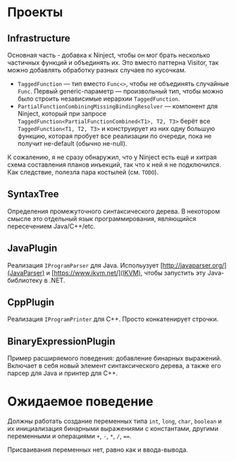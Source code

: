 # Проекты

## Infrastructure
Основная часть - добавка к Ninject, чтобы он мог брать несколько частичных функций и объединять их. Это вместо паттерна Visitor, так можно добавлять обработку разных случаев по кусочкам.

* `TaggedFunction` — тип вместо `Func<>`, чтобы не объединять случайные `Func`. Первый generic-параметр — произвольный тип, чтобы можно было строить независимые иерархии `TaggedFunction`.
* `PartialFunctionCombiningMissingBindingResolver` — компонент для Ninject, который при запросе `TaggedFunction<PartialFunctionCombined<T1>, T2, T3>` берёт все `TaggedFunction<T1, T2, T3>` и конструирует из них одну большую функцию, которая пробует все реализации по очереди, пока не получит не-default (обычно не-null).

К сожалению, я не сразу обнаружил, что у Ninject есть ещё и хитрая схема составления планов инъекций, так что к ней я не подключился. Как следствие, полезла пара костылей (см. `TODO`).

## SyntaxTree
Определения промежуточного синтаксического дерева.
В некотором смысле это отдельный язык программирования, являющийся пересечением Java/C++/etc.

## JavaPlugin
Реализация `IProgramParser` для Java.
Испольузует [http://javaparser.org/](JavaParser) и [https://www.ikvm.net/](IKVM), чтобы запустить эту Java-библиотеку в .NET.

## CppPlugin
Реализация `IProgramPrinter` для C++.
Просто конкатенирует строчки.

## BinaryExpressionPlugin
Пример расширяемого поведения: добавление бинарных выражений.
Включает в себя новый элемент синтаксического дерева, а также его парсер для Java и принтер для C++.

# Ожидаемое поведение

Должны работать создание переменных типа `int`, `long`, `char`, `boolean` и их инициализация
бинарными выражениями с константами, другими переменными и операциями `+`, `-`, `*`, `/`, `==`.

Присваивания переменных нет, равно как и ввода-вывода.
